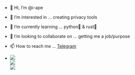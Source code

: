 - 👋 Hi, I’m @i-ape
- 👀 I’m interested in ... creating privacy tools
- 🌱 I’m currently learning ... python🐍 & rust🦀
- 💞️ I’m looking to collaborate on ... getting me a job/purpose  
- 📫 How to reach me ... [Telegram](https://t.me/)

- ![](https://github-readme-stats.vercel.app/api?username=i-ape&theme=gotham&hide_border=false&include_all_commits=false&count_private=false)<br/>
![](https://github-readme-streak-stats.herokuapp.com/?user=i-ape&theme=gotham&hide_border=false)<br/>
![](https://github-readme-stats.vercel.app/api/top-langs/?username=i-ape&theme=gotham&hide_border=false&include_all_commits=false&count_private=false&layout=compact)


<!---
i0ape/i0ape is a ✨ special ✨ repository because its `README.md` (this file) appears on your GitHub profile.
You can click the Preview link to take a look at your changes.
--->
